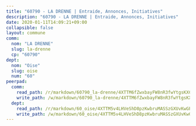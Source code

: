 ```yaml
---
title: "60790 - LA DRENNE | Entraide, Annonces, Initiatives"
description: "60790 - LA DRENNE | Entraide, Annonces, Initiatives"
date: 2020-01-11T14:09:21+09:00
collapsible: false
layout: commune
comm:
  nom: "LA DRENNE"
  slug: la-drenne
  cp: "60790"
dept:
  nom: "Oise"
  slug: oise
  num: "60"
peerpad:
  comm:
    read_path: /r/markdown/60790_la-drenne/4XTTM6fZwxbayFW8nR3fwYtgsKXCZKAR7Bo6xS7cUkTPXFY16
    write_path: /w/markdown/60790_la-drenne/4XTTM6fZwxbayFW8nR3fwYtgsKXCZKAR7Bo6xS7cUkTPXFY16-K3TgUHVJkErh44YPxJKTad9SeKpHF9kx4LWGrW3RZo4fPPvsPBFUrf7U6wtvBC9BCx9Un5nhT5f7hwVAqYEKFmS2T4qeRfGdX4rRUcH95mx5J8mrGP8FGJuQJxwBptxRoTJfWhxL
  dept:
    read_path: /r/markdown/60_oise/4XTTM5v4LHVeShD8pzKwbruMASSzGXUvKwGPyPNR6Aq6aruGY
    write_path: /w/markdown/60_oise/4XTTM5v4LHVeShD8pzKwbruMASSzGXUvKwGPyPNR6Aq6aruGY-K3TgTfEPmBuMGxs3WizC7aafmuSUvuvwsE7nM986pS4fEczEhokrfL1mXNtU722XatpEcDhfhLf5xd24JkCKBD4DcQHeF5CYjEkAVzDN3PuQerZfYGZ5zy2XFcJNh2Z1pYjLoQTn
---
```


